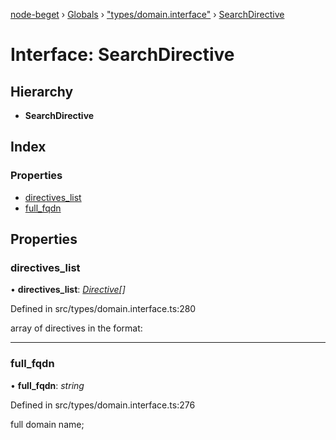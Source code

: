 [node-beget](../README.md) › [Globals](../globals.md) › ["types/domain.interface"](../modules/_types_domain_interface_.md) › [SearchDirective](_types_domain_interface_.searchdirective.md)

# Interface: SearchDirective

## Hierarchy

* **SearchDirective**

## Index

### Properties

* [directives_list](_types_domain_interface_.searchdirective.md#directives_list)
* [full_fqdn](_types_domain_interface_.searchdirective.md#full_fqdn)

## Properties

###  directives_list

• **directives_list**: *[Directive](_types_domain_interface_.directive.md)[]*

Defined in src/types/domain.interface.ts:280

array of directives in the format:

___

###  full_fqdn

• **full_fqdn**: *string*

Defined in src/types/domain.interface.ts:276

full domain name;
